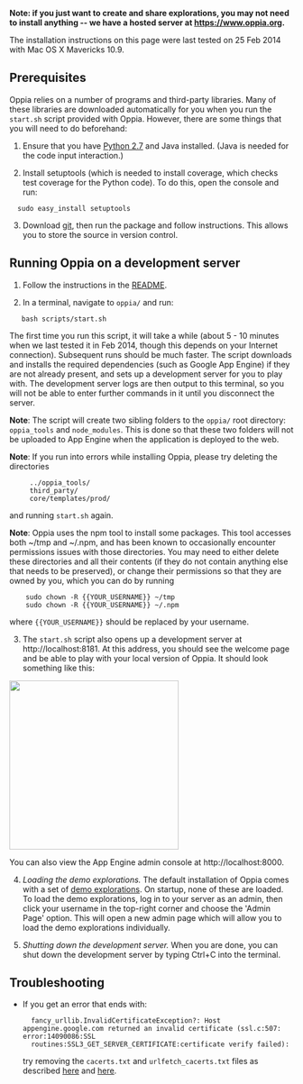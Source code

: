 **Note: if you just want to create and share explorations, you may not need to install anything -- we have a hosted server at https://www.oppia.org.**

The installation instructions on this page were last tested on 25 Feb 2014 with Mac OS X Mavericks 10.9.

## Prerequisites ##

Oppia relies on a number of programs and third-party libraries. Many of these libraries are downloaded automatically for you when you run the `start.sh` script provided with Oppia. However, there are some things that you will need to do beforehand:

1. Ensure that you have [Python 2.7](http://www.python.org/download/releases/2.7/) and Java installed. (Java is needed for the code input interaction.)

2. Install setuptools (which is needed to install coverage, which checks test coverage for the Python code). To do this, open the console and run:

  ```
    sudo easy_install setuptools
  ```

3. Download [git](http://git-scm.com/download/mac), then run the package and follow instructions. This allows you to store the source in version control.


## Running Oppia on a development server ##

1. Follow the instructions in the [README](https://github.com/oppia/oppia#oppia).

2. In a terminal, navigate to `oppia/` and run:

  ```
     bash scripts/start.sh
  ```

The first time you run this script, it will take a while (about 5 - 10 minutes when we last tested it in Feb 2014, though this depends on your Internet connection). Subsequent runs should be much faster. The script downloads and installs the required dependencies (such as Google App Engine) if they are not already present, and sets up a development server for you to play with. The development server logs are then output to this terminal, so you will not be able to enter further commands in it until you disconnect the server.

**Note**: The script will create two sibling folders to the `oppia/` root directory: `oppia_tools` and `node_modules`. This is done so that these two folders will not be uploaded to App Engine when the application is deployed to the web.

**Note**: If you run into errors while installing Oppia, please try deleting the directories
```
     ../oppia_tools/
     third_party/
     core/templates/prod/
```
and running `start.sh` again.

**Note**: Oppia uses the npm tool to install some packages. This tool accesses both ~/tmp and ~/.npm, and has been known to occasionally encounter permissions issues with those directories. You may need to either delete these directories and all their contents (if they do not contain anything else that needs to be preserved), or change their permissions so that they are owned by you, which you can do by running
```
    sudo chown -R {{YOUR_USERNAME}} ~/tmp
    sudo chown -R {{YOUR_USERNAME}} ~/.npm
```
where `{{YOUR_USERNAME}}` should be replaced by your username.

3. The `start.sh` script also opens up a development server at http://localhost:8181. At this address, you should see the welcome page and be able to play with your local version of Oppia. It should look something like this:

<img src='https://raw.githubusercontent.com/oppia/oppia/wiki/images/defaultDevPage.png' width='300'>

You can also view the App Engine admin console at http://localhost:8000.

4. *Loading the demo explorations.* The default installation of Oppia comes with a set of [demo explorations](https://github.com/oppia/oppia/tree/master/data/explorations). On startup, none of these are loaded. To load the demo explorations, log in to your server as an admin, then click your username in the top-right corner and choose the 'Admin Page' option. This will open a new admin page which will allow you to load the demo explorations individually.


5. *Shutting down the development server.* When you are done, you can shut down the development server by typing Ctrl+C into the terminal.

## Troubleshooting

  * If you get an error that ends with:
    ```
      fancy_urllib.InvalidCertificateException?: Host appengine.google.com returned an invalid certificate (ssl.c:507: error:14090086:SSL
      routines:SSL3_GET_SERVER_CERTIFICATE:certificate verify failed):
    ```
    try removing the `cacerts.txt` and `urlfetch_cacerts.txt` files as described [here](http://stackoverflow.com/questions/13899530/gae-sdk-1-7-4-and-invalidcertificateexception) and [here](http://stackoverflow.com/questions/17777994/why-cant-i-launch-my-app-from-the-shell).
